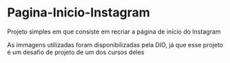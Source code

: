 # Pagina-Inicio-Instagram

Projeto simples em que consiste em recriar a página de início do Instagram

As immagens utilizadas foram disponibilizadas pela DIO, já que esse projeto é um desafio de projeto de um dos cursos deles
